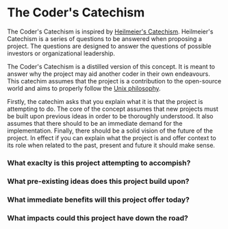 # The Coder's Catechism

The Coder's Catechism is inspired by
[Heilmeier's Catechism](http://en.wikipedia.org/wiki/George_H._Heilmeier#Heilmeier.27s_Catechism).
Heilmeier's Catechism is a series of questions to be answered when proposing a
project. The questions are designed to answer the questions of possible
investors or organizational leadership.

The Coder's Catechism is a distilled version of this concept. It is meant to
answer why the project may aid another coder in their own endeavours.  This
catechim assumes that the project is a contribution to the open-source world
and aims to properly follow the
[Unix philosophy](http://en.wikipedia.org/wiki/Unix_philosophy).

Firstly, the catechim asks that you explain what it is that the project is
attempting to do. The core of the concept assumes that new projects must be
built upon previous ideas in order to be thoroughly understood. It also assumes
that there should to be an immediate demand for the implementation. Finally,
there should be a solid vision of the future of the project. In effect if you
can explain what the project is and offer context to its role when related to
the past, present and future it should make sense.

### What exaclty is this project attempting to accompish?

### What pre-existing ideas does this project build upon?

### What immediate benefits will this project offer today?

### What impacts could this project have down the road?
